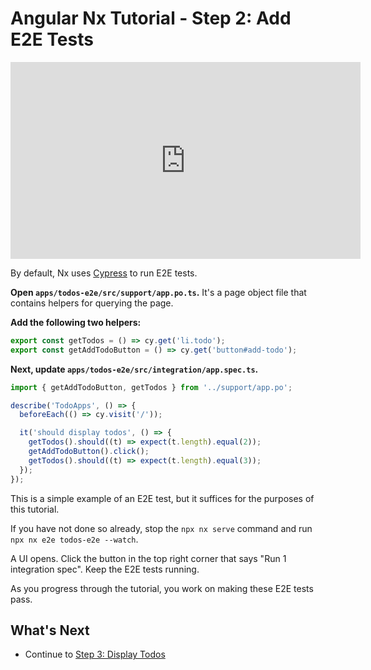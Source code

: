 # Angular Nx Tutorial - Step 2: Add E2E Tests

<iframe width="560" height="315" src="https://www.youtube.com/embed/owRAO75DIR4" frameborder="0" allow="accelerometer; autoplay; encrypted-media; gyroscope; picture-in-picture; fullscreen"></iframe>

By default, Nx uses [Cypress](/cypress/overview) to run E2E tests.

**Open `apps/todos-e2e/src/support/app.po.ts`.** It's a page object file that contains helpers for querying the page.

**Add the following two helpers:**

```typescript
export const getTodos = () => cy.get('li.todo');
export const getAddTodoButton = () => cy.get('button#add-todo');
```

**Next, update `apps/todos-e2e/src/integration/app.spec.ts`.**

```typescript
import { getAddTodoButton, getTodos } from '../support/app.po';

describe('TodoApps', () => {
  beforeEach(() => cy.visit('/'));

  it('should display todos', () => {
    getTodos().should((t) => expect(t.length).equal(2));
    getAddTodoButton().click();
    getTodos().should((t) => expect(t.length).equal(3));
  });
});
```

This is a simple example of an E2E test, but it suffices for the purposes of this tutorial.

If you have not done so already, stop the `npx nx serve` command and run `npx nx e2e todos-e2e --watch`.

A UI opens. Click the button in the top right corner that says "Run 1 integration spec". Keep the E2E tests running.

As you progress through the tutorial, you work on making these E2E tests pass.

## What's Next

- Continue to [Step 3: Display Todos](/angular-tutorial/03-display-todos)
